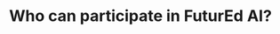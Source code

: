 ---
type: faq
order: 4
title: Who can participate in FuturEd AI?
answer: >
  Anyone can participate in FuturEd AI as long as they can form a team of 2 to 3 people. Registration is open to anyone with an interest in technology, problem-solving, and collaboration, regardless of their formal background or experience level. This often includes students, developers, designers, entrepreneurs and hobbyists. Some hackathons may have specific themes or requirements, but the core idea is to bring together diverse individuals to create innovative solutions.
---